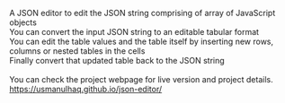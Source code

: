 A JSON editor to edit the JSON string comprising of array of JavaScript objects 
<br/>
You can convert the input JSON string to an editable tabular format
<br/>
You can edit the table values and the table itself by inserting new rows, columns or nested tables in the cells
<br/>
Finally convert that updated table back to the JSON string
<br/>
<br/>
You can check the project webpage for live version and project details.
<br/>
https://usmanulhaq.github.io/json-editor/
